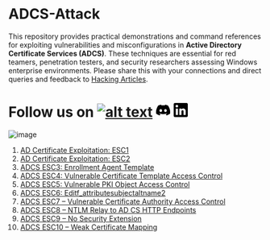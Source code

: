 # ADCS-Attack

This repository provides practical demonstrations and command references for exploiting vulnerabilities and misconfigurations in **Active Directory Certificate Services (ADCS)**. These techniques are essential for red teamers, penetration testers, and security researchers assessing Windows enterprise environments. Please share this with your connections and direct queries and feedback to [Hacking Articles](https://twitter.com/hackinarticles).

[1.5]: https://raw.githubusercontent.com/Ignitetechnologies/Windows-Privilege-Escalation/main/linked.png
[1.6]: https://www.linkedin.com/company/hackingarticles/
[1.3]: https://raw.githubusercontent.com/Ignitetechnologies/Windows-Privilege-Escalation/main/discord.png
[1.4]: https://discord.com/invite/kyKvXwK4Bk
[1.1]: https://i.pinimg.com/736x/2f/b9/09/2fb909b74a854f0715e64dda5825990d.jpg
[1]: http://www.twitter.com/hackinarticles
# Follow us on [![alt text][1.1]][1] [![alt text][1.3]][1.4] [![alt text][1.5]][1.6]

![image]()

1. [AD Certificate Exploitation: ESC1](https://www.hackingarticles.in/ad-certificate-exploitation-esc1/)
2. [AD Certificate Exploitation: ESC2](https://www.hackingarticles.in/ad-certificate-exploitation-esc2/)
3. [ADCS ESC3: Enrollment Agent Template](https://www.hackingarticles.in/adcs-esc3-enrollment-agent-template/)
4. [ADCS ESC4: Vulnerable Certificate Template Access Control](https://www.hackingarticles.in/adcs-esc4-vulnerable-certificate-template-access-control/)
5. [ADCS ESC5: Vulnerable PKI Object Access Control](https://www.hackingarticles.in/ad-cs-esc5-vulnerable-pki-object-access-control/)
6. [ADCS ESC6: Editf_attributesubjectaltname2](https://www.hackingarticles.in/esc6-editf_attributesubjectaltname2/)
7. [ADCS ESC7 – Vulnerable Certificate Authority Access Control](https://www.hackingarticles.in/adcs-esc7-vulnerable-certificate-authority-access-control/)
8. [ADCS ESC8 – NTLM Relay to AD CS HTTP Endpoints](https://www.hackingarticles.in/adcs-esc8-ntlm-relay-to-ad-cs-http-endpoints/)
9. [ADCS ESC9 – No Security Extension](https://www.hackingarticles.in/adcs-esc9-no-security-extension/)
10. [ADCS ESC10 – Weak Certificate Mapping](https://www.hackingarticles.in/adcs-esc10-weak-certificate-mapping/)

